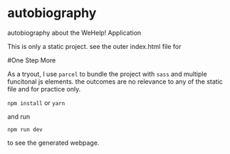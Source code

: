 # autobiography
autobiography about the WeHelp! Application

This is only a static project. see the outer index.html file for

#One Step More

As a tryout, I use `parcel` to bundle the project with `sass` and multiple funcitonal js elements.
the outcomes are no relevance to any of the static file and for practice only.

`npm install` or `yarn`

and run

`npm run dev`

to see the generated webpage.
